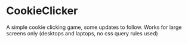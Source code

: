 # CookieClicker

A simple cookie clicking game, some updates to follow.
Works for large screens only (desktops and laptops, no css query rules used)
